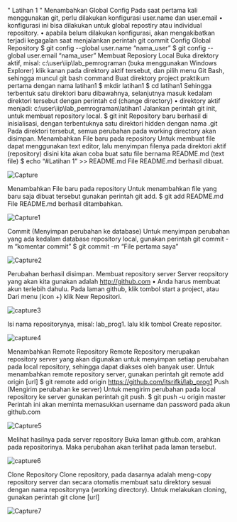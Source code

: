 " Latihan 1 "
Menambahkan Global Config
Pada saat pertama kali menggunakan git, perlu dilakukan konfigurasi user.name dan user.email • konfigurasi ini bisa dilakukan untuk global repostiry atau individual repository. • apabila belum dilakukan konfigurasi, akan mengakibatkan terjadi kegagalan saat menjalankan perintah git commit
Config Global Repository $ git config --global user.name “nama_user” $ git config --global user.email “nama_user”
Membuat Reposiory Local
Buka direktory aktif, misal: c:\user\iip\lab_pemrograman (buka menggunakan Windows Explorer)
klik kanan pada direktory aktif tersebut, dan pilih menu Git Bash, sehingga muncul git bash command
Buat direktory project praktikum pertama dengan nama latihan1 $ mkdir latihan1 $ cd latihan1
Sehingga terbentuk satu direktori baru dibawahnya, selanjutnya masuk kedalam direktori tersebut dengan perintah cd (change directory) • direktory aktif menjadi: c:\user\iip\lab_pemrograman\latihan1
Jalankan perintah git init, untuk membuat repository local. $ git init
Repository baru berhasil di inisialisasi, dengan terbentuknya satu direktori hidden dengan nama .git
Pada direktori tersebut, semua perubahan pada working directory akan disimpan.
Menambahkan File baru pada repository
Untuk membuat file dapat menggunakan text editor, lalu menyimpan filenya pada direktori aktif (repository)
disini kita akan coba buat satu file bernama README.md (text file) $ echo “#Latihan 1” >> README.md
File README.md berhasil dibuat. 

![Capture](https://user-images.githubusercontent.com/44824152/66884174-8a242d80-effa-11e9-966b-8363668f39e2.PNG)

Menambahkan File baru pada repository
Untuk menambahkan file yang baru saja dibuat tersebut gunakan perintah git add. $ git add README.md
File README.md berhasil ditambahkan.

![Capture1](https://user-images.githubusercontent.com/44824152/66884277-ef781e80-effa-11e9-8129-245b4fcc75b3.PNG)


Commit (Menyimpan perubahan ke database)
Untuk menyimpan perubahan yang ada kedalam database repository local, gunakan perintah git commit -m “komentar commit” $ git commit -m “File pertama saya”

![Capture2](https://user-images.githubusercontent.com/44824152/66884332-0e76b080-effb-11e9-8406-07fc622a7f41.PNG)


Perubahan berhasil disimpan.
Membuat repository server
Server reopsitory yang akan kita gunakan adalah http://github.com • Anda harus membuat akun terlebih dahulu.
Pada laman github, klik tombol start a project, atau
Dari menu (icon +) klik New Repositori.

![capture3](https://user-images.githubusercontent.com/44824152/66884397-47168a00-effb-11e9-9909-617ee6ae3432.png)


Isi nama repositorynya, misal: lab_prog1.
lalu klik tombol Create repositor.

![capture4](https://user-images.githubusercontent.com/44824152/66884444-69a8a300-effb-11e9-8532-77b0db88b435.png)


Menambahkan Remote Repository
Remote Repository merupakan repository server yang akan digunakan untuk menyimpan setiap perubahan pada local repository, sehingga dapat diakses oleh banyak user.
Untuk menambahkan remote repository server, gunakan perintah git remote add origin [url] $ git remote add origin https://github.com/itsrifki/lab_prog1
Push (Mengirim perubahan ke server)
Untuk mengirim perubahan pada local repository ke server gunakan perintah git push. $ git push -u origin master
Perintah ini akan meminta memasukkan username dan password pada akun github.com 

![Capture5](https://user-images.githubusercontent.com/44824152/66884555-d2901b00-effb-11e9-8ade-b2d96771806c.PNG)

Melihat hasilnya pada server repository
Buka laman github.com, arahkan pada repositorinya.
Maka perubahan akan terlihat pada laman tersebut. 

![capture6](https://user-images.githubusercontent.com/44824152/66884766-6530ba00-effc-11e9-928b-ebfeb84fece0.png)

Clone Repository
Clone repository, pada dasarnya adalah meng-copy repository server dan secara otomatis membuat satu direktory sesuai dengan nama repositorynya (working directory).
Untuk melakukan cloning, gunakan perintah git clone [url] 


![Capture7](https://user-images.githubusercontent.com/44824152/66884788-7a0d4d80-effc-11e9-98fd-bed2be32f121.PNG)





